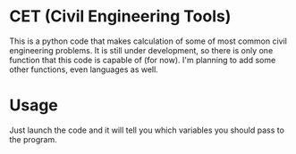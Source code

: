 # CET (Civil Engineering Tools)
This is a python code that makes calculation of some of most common civil engineering problems.
It is still under development, so there is only one function that this code is capable of (for now).
I'm planning to add some other functions, even languages as well.

# Usage
Just launch the code and it will tell you which variables you should pass to the program.
